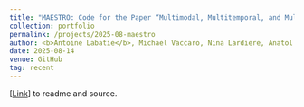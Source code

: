```yaml
---
title: "MAESTRO: Code for the Paper “Multimodal, Multitemporal, and Multispectral Earth Observation Data“"
collection: portfolio
permalink: /projects/2025-08-maestro
author: <b>Antoine Labatie</b>, Michael Vaccaro, Nina Lardiere, Anatol Garioud, Nicolas Gonthier
date: 2025-08-14
venue: GitHub
tag: recent
---
```


[[Link](https://github.com/IGNF/MAESTRO)] to readme and source.
<br>
<br>
